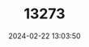---
title: "13273"
category: "Metatrichoniscoides celticus"
draft: false
date: 2024-02-22 13:03:50
languages:
  English: ["Celtic Woodlouse"]
---